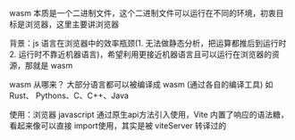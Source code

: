 wasm 本质是一个二进制文件，这个二进制文件可以运行在不同的环境，初衷目标是浏览器，这里主要讲浏览器

背景：js 语言在浏览器中的效率瓶颈(1. 无法做静态分析，把运算都推后到运行时 2. 运行时不靠近机器语言)，希望利用更接近机器语言且可以运行在浏览器的资源，那就是 wasm

wasm 从哪来？ 大部分语言都可以被编译成 wasm (通过各自的编译工具) 如 Rust、 Pythons、C、C++、Java

使用：浏览器 javascript 通过原生api方法引入使用，Vite 内置了响应的语法糖，看起来像可以直接 import使用，其实是被 viteServer 转译过的
